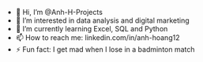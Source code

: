 - 👋 Hi, I’m @Anh-H-Projects
- 👀 I’m interested in data analysis and digital marketing
- 🌱 I’m currently learning Excel, SQL and Python
- 📫 How to reach me: linkedin.com/in/anh-hoang12
- ⚡ Fun fact: I get mad when I lose in a badminton match

<!---
Anh-H-Projects/Anh-H-Projects is a ✨ special ✨ repository because its `README.md` (this file) appears on your GitHub profile.
You can click the Preview link to take a look at your changes.
--->
